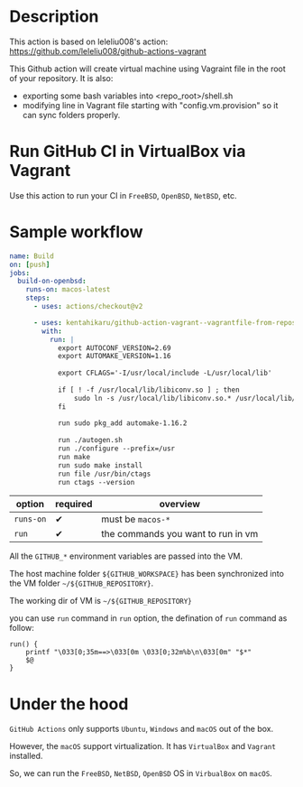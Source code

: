 # Description
This action is based on leleliu008's action:
https://github.com/leleliu008/github-actions-vagrant


This Github action will create virtual machine using Vagraint file in the root of your repository.
It is also:
* exporting some bash variables into <repo_root>/shell.sh
* modifying line in Vagrant file starting with "config.vm.provision" so it can sync folders properly.



# Run GitHub CI in VirtualBox via Vagrant

Use this action to run your CI in `FreeBSD`, `OpenBSD`, `NetBSD`, etc.

# Sample workflow

```yml
name: Build
on: [push]
jobs:
  build-on-openbsd:
    runs-on: macos-latest
    steps:
      - uses: actions/checkout@v2

      - uses: kentahikaru/github-action-vagrant--vagrantfile-from-repository@v1
        with:
          run: |
            export AUTOCONF_VERSION=2.69
            export AUTOMAKE_VERSION=1.16
              
            export CFLAGS='-I/usr/local/include -L/usr/local/lib'
              
            if [ ! -f /usr/local/lib/libiconv.so ] ; then
                sudo ln -s /usr/local/lib/libiconv.so.* /usr/local/lib/libiconv.so
            fi
              
            run sudo pkg_add automake-1.16.2
            
            run ./autogen.sh
            run ./configure --prefix=/usr
            run make
            run sudo make install
            run file /usr/bin/ctags
            run ctags --version
```

|option|required|overview|
|-|-|-|
|`runs-on`|✔︎|must be `macos-*`|
|`run`|✔︎|the commands you want to run in vm|



All the `GITHUB_*` environment variables are passed into the VM.

The host machine folder `${GITHUB_WORKSPACE}` has been synchronized into the VM folder `~/${GITHUB_REPOSITORY}`.

The working dir of VM is `~/${GITHUB_REPOSITORY}`

you can use `run` command in `run` option, the defination of `run` command as follow:
```
run() {
    printf "\033[0;35m==>\033[0m \033[0;32m%b\n\033[0m" "$*"
    $@
}
```

# Under the hood

`GitHub Actions` only supports `Ubuntu`, `Windows` and `macOS` out of the box.

However, the `macOS` support virtualization. It has `VirtualBox` and `Vagrant` installed.

So, we can run the `FreeBSD`, `NetBSD`, `OpenBSD` OS in `VirbualBox` on `macOS`.











